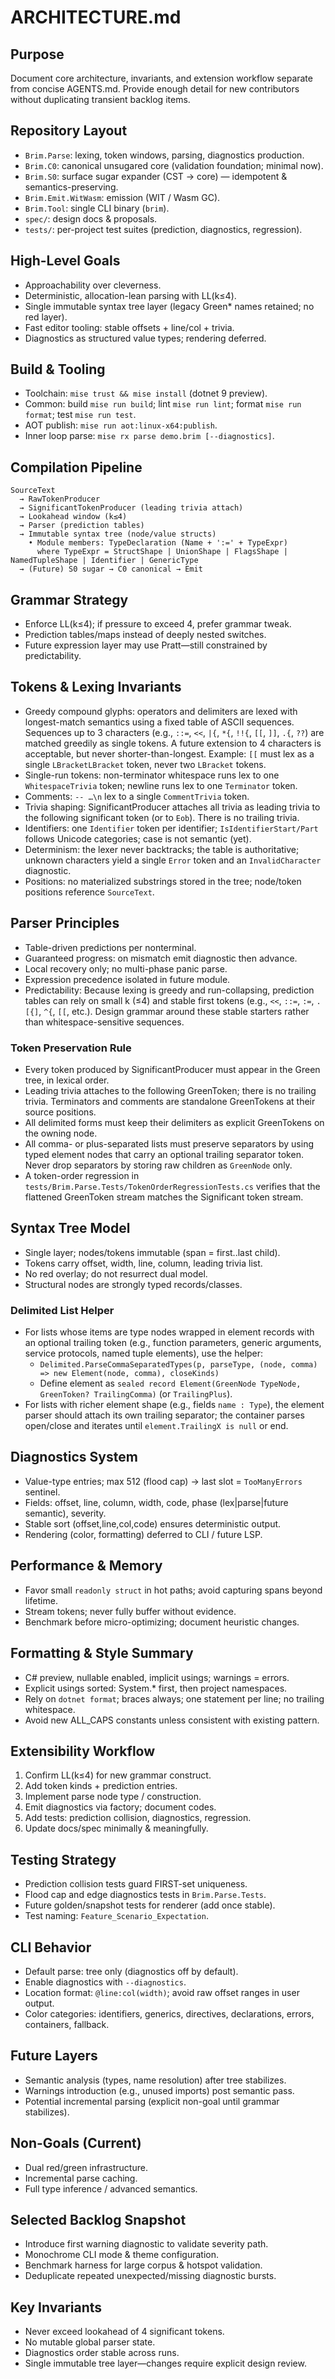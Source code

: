 # ARCHITECTURE.md

## Purpose
Document core architecture, invariants, and extension workflow separate from concise AGENTS.md. Provide enough detail for new contributors without duplicating transient backlog items.

## Repository Layout
- `Brim.Parse`: lexing, token windows, parsing, diagnostics production.
- `Brim.C0`: canonical unsugared core (validation foundation; minimal now).
- `Brim.S0`: surface sugar expander (CST → core) — idempotent & semantics-preserving.
- `Brim.Emit.WitWasm`: emission (WIT / Wasm GC).
- `Brim.Tool`: single CLI binary (`brim`).
- `spec/`: design docs & proposals.
- `tests/`: per-project test suites (prediction, diagnostics, regression).

## High-Level Goals
- Approachability over cleverness.
- Deterministic, allocation-lean parsing with LL(k≤4).
- Single immutable syntax tree layer (legacy Green* names retained; no red layer).
- Fast editor tooling: stable offsets + line/col + trivia.
- Diagnostics as structured value types; rendering deferred.

## Build & Tooling
- Toolchain: `mise trust && mise install` (dotnet 9 preview).
- Common: build `mise run build`; lint `mise run lint`; format `mise run format`; test `mise run test`.
- AOT publish: `mise run aot:linux-x64:publish`.
- Inner loop parse: `mise rx parse demo.brim [--diagnostics]`.

## Compilation Pipeline
```
SourceText
  → RawTokenProducer
  → SignificantTokenProducer (leading trivia attach)
  → Lookahead window (k≤4)
  → Parser (prediction tables)
  → Immutable syntax tree (node/value structs)
    • Module members: TypeDeclaration (Name + ':=' + TypeExpr)
      where TypeExpr = StructShape | UnionShape | FlagsShape | NamedTupleShape | Identifier | GenericType
  → (Future) S0 sugar → C0 canonical → Emit
```

## Grammar Strategy
- Enforce LL(k≤4); if pressure to exceed 4, prefer grammar tweak.
- Prediction tables/maps instead of deeply nested switches.
- Future expression layer may use Pratt—still constrained by predictability.

## Tokens & Lexing Invariants
- Greedy compound glyphs: operators and delimiters are lexed with longest-match semantics using a fixed table of ASCII sequences. Sequences up to 3 characters (e.g., `::=`, `<<`, `|{`, `*{`, `!!{`, `[[`, `]]`, `.{`, `??`) are matched greedily as single tokens. A future extension to 4 characters is acceptable, but never shorter-than-longest. Example: `[[` must lex as a single `LBracketLBracket` token, never two `LBracket` tokens.
- Single-run tokens: non-terminator whitespace runs lex to one `WhitespaceTrivia` token; newline runs lex to one `Terminator` token.
- Comments: `-- …\n` lex to a single `CommentTrivia` token.
- Trivia shaping: SignificantProducer attaches all trivia as leading trivia to the following significant token (or to `Eob`). There is no trailing trivia.
- Identifiers: one `Identifier` token per identifier; `IsIdentifierStart/Part` follows Unicode categories; case is not semantic (yet).
- Determinism: the lexer never backtracks; the table is authoritative; unknown characters yield a single `Error` token and an `InvalidCharacter` diagnostic.
- Positions: no materialized substrings stored in the tree; node/token positions reference `SourceText`.

## Parser Principles
- Table-driven predictions per nonterminal.
- Guaranteed progress: on mismatch emit diagnostic then advance.
- Local recovery only; no multi-phase panic parse.
- Expression precedence isolated in future module.
- Predictability: Because lexing is greedy and run-collapsing, prediction tables can rely on small k (≤4) and stable first tokens (e.g., `<<`, `::=`, `:=`, `.[{]`, `^{`, `[[`, etc.). Design grammar around these stable starters rather than whitespace-sensitive sequences.

### Token Preservation Rule
- Every token produced by SignificantProducer must appear in the Green tree, in lexical order.
- Leading trivia attaches to the following GreenToken; there is no trailing trivia. Terminators and comments are standalone GreenTokens at their source positions.
- All delimited forms must keep their delimiters as explicit GreenTokens on the owning node.
- All comma- or plus-separated lists must preserve separators by using typed element nodes that carry an optional trailing separator token. Never drop separators by storing raw children as `GreenNode` only.
- A token-order regression in `tests/Brim.Parse.Tests/TokenOrderRegressionTests.cs` verifies that the flattened GreenToken stream matches the Significant token stream.

## Syntax Tree Model
- Single layer; nodes/tokens immutable (span = first..last child).
- Tokens carry offset, width, line, column, leading trivia list.
- No red overlay; do not resurrect dual model.
- Structural nodes are strongly typed records/classes.

### Delimited List Helper
- For lists whose items are type nodes wrapped in element records with an optional trailing token (e.g., function parameters, generic arguments, service protocols, named tuple elements), use the helper:
  - `Delimited.ParseCommaSeparatedTypes(p, parseType, (node, comma) => new Element(node, comma), closeKinds)`
  - Define element as `sealed record Element(GreenNode TypeNode, GreenToken? TrailingComma)` (or `TrailingPlus`).
- For lists with richer element shape (e.g., fields `name : Type`), the element parser should attach its own trailing separator; the container parses open/close and iterates until `element.TrailingX is null` or end.

## Diagnostics System
- Value-type entries; max 512 (flood cap) → last slot = `TooManyErrors` sentinel.
- Fields: offset, line, column, width, code, phase (lex|parse|future semantic), severity.
- Stable sort (offset,line,col,code) ensures deterministic output.
- Rendering (color, formatting) deferred to CLI / future LSP.

## Performance & Memory
- Favor small `readonly struct` in hot paths; avoid capturing spans beyond lifetime.
- Stream tokens; never fully buffer without evidence.
- Benchmark before micro-optimizing; document heuristic changes.

## Formatting & Style Summary
- C# preview, nullable enabled, implicit usings; warnings = errors.
- Explicit usings sorted: System.* first, then project namespaces.
- Rely on `dotnet format`; braces always; one statement per line; no trailing whitespace.
- Avoid new ALL_CAPS constants unless consistent with existing pattern.

## Extensibility Workflow
1. Confirm LL(k≤4) for new grammar construct.
2. Add token kinds + prediction entries.
3. Implement parse node type / construction.
4. Emit diagnostics via factory; document codes.
5. Add tests: prediction collision, diagnostics, regression.
6. Update docs/spec minimally & meaningfully.

## Testing Strategy
- Prediction collision tests guard FIRST-set uniqueness.
- Flood cap and edge diagnostics tests in `Brim.Parse.Tests`.
- Future golden/snapshot tests for renderer (add once stable).
- Test naming: `Feature_Scenario_Expectation`.

## CLI Behavior
- Default parse: tree only (diagnostics off by default).
- Enable diagnostics with `--diagnostics`.
- Location format: `@line:col(width)`; avoid raw offset ranges in user output.
- Color categories: identifiers, generics, directives, declarations, errors, containers, fallback.

## Future Layers
- Semantic analysis (types, name resolution) after tree stabilizes.
- Warnings introduction (e.g., unused imports) post semantic pass.
- Potential incremental parsing (explicit non-goal until grammar stabilizes).

## Non-Goals (Current)
- Dual red/green infrastructure.
- Incremental parse caching.
- Full type inference / advanced semantics.

## Selected Backlog Snapshot
- Introduce first warning diagnostic to validate severity path.
- Monochrome CLI mode & theme configuration.
- Benchmark harness for large corpus & hotspot validation.
- Deduplicate repeated unexpected/missing diagnostic bursts.

## Key Invariants
- Never exceed lookahead of 4 significant tokens.
- No mutable global parser state.
- Diagnostics order stable across runs.
- Single immutable tree layer—changes require explicit design review.
